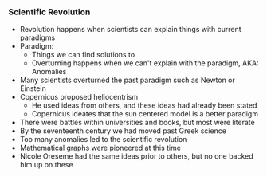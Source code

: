 ### Scientific Revolution

* Revolution happens when scientists can explain things with current paradigms 
* Paradigm:
  * Things we can find solutions to
  * Overturning happens when we can't explain with the paradigm, AKA: Anomalies 
* Many scientists overturned the past paradigm such as Newton or Einstein
* Copernicus proposed heliocentrism 
  * He used ideas from others, and these ideas had already been stated
  * Copernicus ideates that the sun centered model is a better paradigm 
* There were battles within universities and books, but most were literate
* By the seventeenth century we had moved past Greek science 
* Too many anomalies led to the scientific revolution 
* Mathematical graphs were pioneered at this time
* Nicole Oreseme had the same ideas prior to others, but no one backed him up on these


